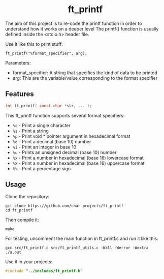 <h1 align="center">
	ft_printf
</h1>

The aim of this project is to re-code the printf function in order to understand how it works on a deeper level
The printf() function is usually defined inside the <stdio.h> header file.

Use it like this to print stuff:
```shell
ft_printf("%format_specifier", arg);
```

Parameters:
- format_specifier: A string that specifies the kind of data to be printed
- arg: This are the variable/value corresponding to the format specifier

## Features
 
```c
int ft_printf( const char *str, ... );
```

This ft_printf function supports several format specifiers:
- `%c` - Print a single character
- `%s` - Print a string
- `%p` - Print void * pointer argument in hexadecimal format
- `%d` - Print a decimal (base 10) number
- `%i` - Print an integer in base 10
- `%u` - Prints an unsigned decimal (base 10) number
- `%x` - Print a number in hexadecimal (base 16) lowercase format
- `%X` - Print a number in hexadecimal (base 16) uppercase format
- `%%` - Print a percentage sign

## Usage

Clone the repository:
```shell
git clone https://github.com/char-projects/ft_printf
cd ft_printf
```

Then compile it:
```shell
make
```

For testing, uncomment the main function in ft_printf.c and run it like this:
```shell
gcc src/ft_printf.c src/ft_printf_utils.c -Wall -Werror -Wextra
./a.out
```

Use it in your projects:
```c
#include "../includes/ft_printf.h"
```